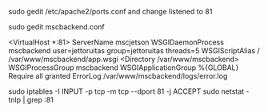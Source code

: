 sudo gedit /etc/apache2/ports.conf
 and change listened to 81

sudo gedit mscbackend.conf


<VirtualHost *:81>
        ServerName mscjetson
	WSGIDaemonProcess mscbackend user=jettoruitas group=jettoruitas threads=5
	WSGIScriptAlias / /var/www/mscbackend/app.wsgi
	<Directory /var/www/mscbackend>
		WSGIProcessGroup mscbackend
		WSGIApplicationGroup %{GLOBAL}
		Require all granted
	</Directory>
	ErrorLog /var/www/mscbackend/logs/error.log
</VirtualHost>

sudo iptables -I INPUT -p tcp -m tcp --dport 81 -j ACCEPT
sudo netstat -tnlp | grep :81

